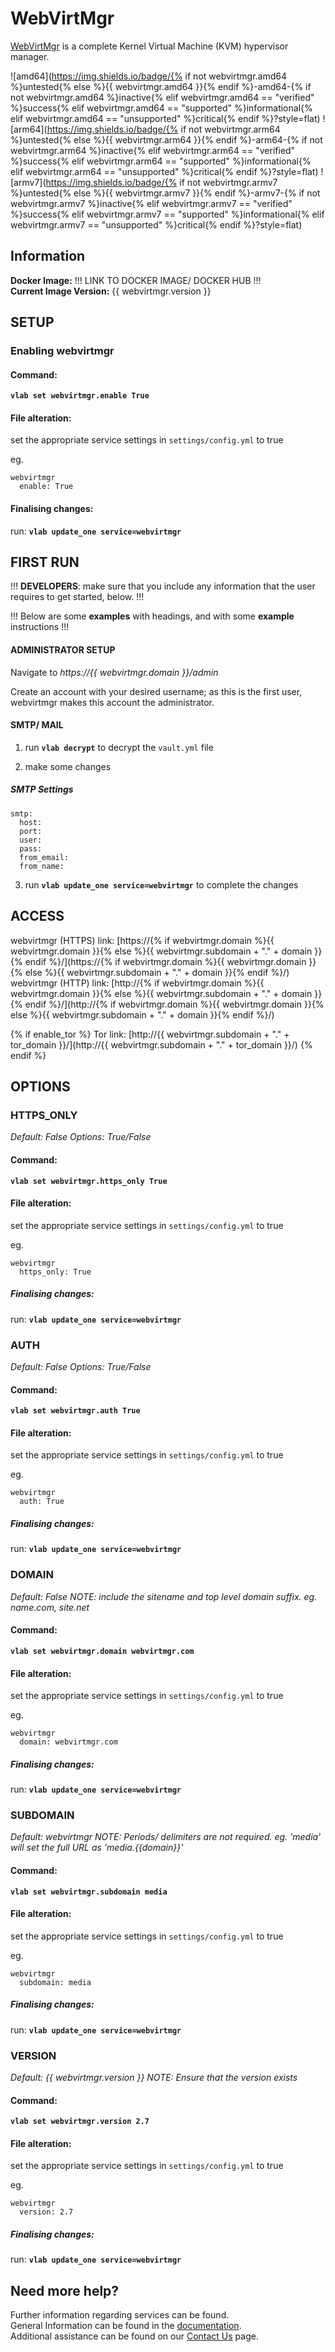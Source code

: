 # WebVirtMgr

[WebVirtMgr](https://github.com/retspen/webvirtmgr) is a complete Kernel Virtual Machine (KVM) hypervisor manager.

![amd64](https://img.shields.io/badge/{% if not webvirtmgr.amd64 %}untested{% else %}{{ webvirtmgr.amd64 }}{% endif %}-amd64-{% if not webvirtmgr.amd64 %}inactive{% elif webvirtmgr.amd64 == "verified" %}success{% elif webvirtmgr.amd64 == "supported" %}informational{% elif webvirtmgr.amd64 == "unsupported" %}critical{% endif %}?style=flat)
![arm64](https://img.shields.io/badge/{% if not webvirtmgr.arm64 %}untested{% else %}{{ webvirtmgr.arm64 }}{% endif %}-arm64-{% if not webvirtmgr.arm64 %}inactive{% elif webvirtmgr.arm64 == "verified" %}success{% elif webvirtmgr.arm64 == "supported" %}informational{% elif webvirtmgr.arm64 == "unsupported" %}critical{% endif %}?style=flat)
![armv7](https://img.shields.io/badge/{% if not webvirtmgr.armv7 %}untested{% else %}{{ webvirtmgr.armv7 }}{% endif %}-armv7-{% if not webvirtmgr.armv7 %}inactive{% elif webvirtmgr.armv7 == "verified" %}success{% elif webvirtmgr.armv7 == "supported" %}informational{% elif webvirtmgr.armv7 == "unsupported" %}critical{% endif %}?style=flat)

## Information


**Docker Image:** !!! LINK TO DOCKER IMAGE/ DOCKER HUB !!!\
**Current Image Version:** {{ webvirtmgr.version }}

## SETUP

### Enabling webvirtmgr

#### Command:

**`vlab set webvirtmgr.enable True`**

#### File alteration:

set the appropriate service settings in `settings/config.yml` to true

eg.
```
webvirtmgr
  enable: True
```

#### Finalising changes:

run: **`vlab update_one service=webvirtmgr`**

## FIRST RUN

!!! **DEVELOPERS**: make sure that you include any information that the user requires to get started, below. !!!

!!! Below are some **examples** with headings, and with some **example** instructions !!!

#### ADMINISTRATOR SETUP

Navigate to *https://{{ webvirtmgr.domain }}/admin*

Create an account with your desired username; as this is the first user, webvirtmgr makes this account the administrator.

#### SMTP/ MAIL

1. run **`vlab decrypt`** to decrypt the `vault.yml` file

2. make some changes


##### SMTP Settings
```
smtp:
  host:
  port:
  user:
  pass:
  from_email:
  from_name:
```

3. run **`vlab update_one service=webvirtmgr`** to complete the changes


## ACCESS

webvirtmgr (HTTPS) link: [https://{% if webvirtmgr.domain %}{{ webvirtmgr.domain }}{% else %}{{ webvirtmgr.subdomain + "." + domain }}{% endif %}/](https://{% if webvirtmgr.domain %}{{ webvirtmgr.domain }}{% else %}{{ webvirtmgr.subdomain + "." + domain }}{% endif %}/)
webvirtmgr (HTTP) link: [http://{% if webvirtmgr.domain %}{{ webvirtmgr.domain }}{% else %}{{ webvirtmgr.subdomain + "." + domain }}{% endif %}/](http://{% if webvirtmgr.domain %}{{ webvirtmgr.domain }}{% else %}{{ webvirtmgr.subdomain + "." + domain }}{% endif %}/)

{% if enable_tor %}
Tor link: [http://{{ webvirtmgr.subdomain + "." + tor_domain }}/](http://{{ webvirtmgr.subdomain + "." + tor_domain }}/)
{% endif %}

## OPTIONS

### HTTPS_ONLY
*Default: False*
*Options: True/False*

#### Command:

**`vlab set webvirtmgr.https_only True`**

#### File alteration:

set the appropriate service settings in `settings/config.yml` to true

eg.
```
webvirtmgr
  https_only: True
```

##### Finalising changes:

run: **`vlab update_one service=webvirtmgr`**

### AUTH
*Default: False*
*Options: True/False*

#### Command:

**`vlab set webvirtmgr.auth True`**

#### File alteration:

set the appropriate service settings in `settings/config.yml` to true

eg.
```
webvirtmgr
  auth: True
```

##### Finalising changes:

run: **`vlab update_one service=webvirtmgr`**

### DOMAIN
*Default: False*
*NOTE: include the sitename and top level domain suffix. eg. name.com, site.net*

#### Command:

**`vlab set webvirtmgr.domain webvirtmgr.com`**

#### File alteration:

set the appropriate service settings in `settings/config.yml` to true

eg.
```
webvirtmgr
  domain: webvirtmgr.com
```

##### Finalising changes:

run: **`vlab update_one service=webvirtmgr`**

### SUBDOMAIN
*Default: webvirtmgr*
*NOTE: Periods/ delimiters are not required. eg. 'media' will set the full URL as 'media.{{domain}}'*

#### Command:

**`vlab set webvirtmgr.subdomain media`**

#### File alteration:

set the appropriate service settings in `settings/config.yml` to true

eg.
```
webvirtmgr
  subdomain: media
```

##### Finalising changes:

run: **`vlab update_one service=webvirtmgr`**

### VERSION
*Default: {{  webvirtmgr.version  }}*
*NOTE: Ensure that the version exists*

#### Command:

**`vlab set webvirtmgr.version 2.7`**

#### File alteration:

set the appropriate service settings in `settings/config.yml` to true

eg.
```
webvirtmgr
  version: 2.7
```

##### Finalising changes:

run: **`vlab update_one service=webvirtmgr`**

## Need more help?
Further information regarding services can be found. \
General Information can be found in the [documentation](https://docs.vivumlab.com). \
Additional assistance can be found on our [Contact Us](https://docs.vivumlab.com/Contact-us) page.
